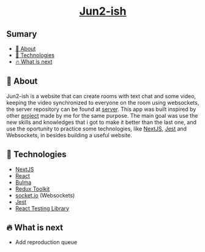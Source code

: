 # <h1 style="text-align: center;">  [Jun2-ish](https://jun2-ish.vercel.app/mainPage) </h1> 

## Sumary
* [:bookmark: About](#bookmark-about)
* [:rocket: Technologies](#rocket-technologies)
* [:fire: What is next](#fire-what-is-next)

 ## :bookmark: About
  Jun2-ish is a website that can create rooms with text chat and some video, keeping the video synchronized to everyone on the room using websockets, the server repository can be found at [server](https://github.com/alissonsz/jun2-ish_backend).
 This app was built inspired by other [project](https://github.com/alissonsz/videoParty) made by me for the same purpose. The main goal was use the new skills and knowledges that i got to make it better than the last one, and use the oportunity to practice some technologies, like [NextJS](https://nextjs.org/), [Jest](https://jestjs.io/) and Websockets, in besides building a useful website.
 
 ## :rocket: Technologies
 * [NextJS](https://nextjs.org/)
 * [React](https://reactjs.org/)
 * [Bulma](https://bulma.io)
 * [Redux Toolkit](https://redux-toolkit.js.org/)
 * [socket.io](https://socket.io/) (Websockets)
 * [Jest](https://jestjs.io/)
 * [React Testing Library](https://testing-library.com/docs/react-testing-library/intro/)

## :fire: What is next
 
- Add reproduction queue
